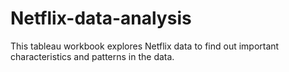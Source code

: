 # Netflix-data-analysis
This tableau workbook explores  Netflix data to find out important characteristics and patterns in the data.
